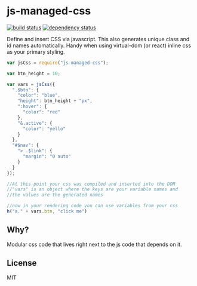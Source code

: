 # js-managed-css

[![build status](https://secure.travis-ci.org/smallhelm/js-managed-css.svg)](https://travis-ci.org/smallhelm/js-managed-css)
[![dependency status](https://david-dm.org/smallhelm/js-managed-css.svg)](https://david-dm.org/smallhelm/js-managed-css)

Define and insert CSS via javascript. This also generates unique class and id names automatically. Handy when using virtual-dom (or react) inline css as your primary styling.

```js
var jsCss = require("js-managed-css");

var btn_height = 10;

var vars = jsCss({
  ".$btn": {
    "color": "blue",
    "height": btn_height + "px",
    ":hover": {
      "color": "red"
    },
    "&.active": {
      "color": "yello"
    }
  },
  "#$nav": {
    "> .$link": {
      "margin": "0 auto"
    }
  }
});

//At this point your css was compiled and inserted into the DOM
//"vars" is an object where the keys are your variable names and
//the values are the generated names

//now in your rendering code you can use variables from your css 
h("a." + vars.btn, "click me")
```

## Why?
Modular css code that lives right next to the js code that depends on it.

## License
MIT
